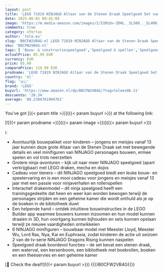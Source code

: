 ```yaml
---
layout: post
title: 'LEGO 71819 NINJAGO Altaar van de Stenen Draak Speelgoed Set van de Dragons Rising Tv-Serie'
date: 2025-06-01 09:41:04
image: 'https://m.media-amazon.com/images/I/51MzUv-ZOHL._SL500_._SL400_.jpg'
comments: true
category: ofertas
author: 'tole.es'
slug: 'B0CFW2VB4G-nl LEGO 71819 NINJAGO Altaar van de Stenen Draak Speelgoed...'
sku: 'B0CFW2VB4G-nl'
tags: [ 'Bouw- & constructiespeelgoed','Speelgoed & spellen','Speelgoedbouwsets','lego','🇳🇱', ]
actualPrice: 85.99 EUR
currency: EUR
price: 85.99
comparePrice: 119.99 EUR
prodname: 'LEGO 71819 NINJAGO Altaar van de Stenen Draak Speelgoed Set van de Dragons Rising Tv-Serie'
country: 'nl'
flag: '🇳🇱'
brand: 'LEGO'
buyurl: 'https://www.amazon.nl/dp/B0CFW2VB4G/?tag=tolees0b-21'
descuento: '28.34'
average: '88.2304761904762'
---
```


You've got [{{< param title >}}]({{< param buyurl >}}) at the following link:

[![{{< param prodname >}}]({{< param image >}})]({{< param buyurl >}})

ℹ️:

- Avontuurlijk bouwpakket voor kinderen – jongens en meisjes vanaf 13 jaar kunnen deze grote Altaar van de Stenen Draak set met bewegende details en veel minifiguren van NINJAGO personages bouwen, ermee spelen en vol trots neerzetten
- Grotere ninja-avonturen – kijk uit naar meer NINJAGO speelgoed (apart verkrijgbaar) met LEGO draken, mecha en dojos
- Cadeau voor tieners – dit NINJAGO speelgoed biedt een leuke bouw- en speelervaring en is een mooi cadeau voor jongens en meisjes vanaf 13 jaar met een passie voor ninjaverhalen en rollenspellen
- Interactief drakenmodel – dit ninja speelgoed heeft een trainingsgedeelte dat heen en weer kan worden bewogen terwijl de personages strijden en een geheime kamer die wordt onthuld als je op de boeken in de bibliotheek duwt
- Een helpende hand – ontdek intuïtieve bouwinstructies in de LEGO Builder app waarmee bouwers kunnen inzoomen en hun model kunnen draaien in 3D, hun voortgang kunnen bijhouden en sets kunnen opslaan terwijl ze nieuwe vaardigheden ontwikkelen
- 6 NINJAGO minifiguren – bouwbaar model met Meester Lloyd, Meester Wu, Lord Ras, Nya, Kai en Euphrasia, zodat kinderen de actie uit seizoen 2 van de tv-serie NINJAGO Dragons Rising kunnen naspelen
- Speelgoed draak boordevol functies – de set bevat een stenen draak, een waterval, een kersenboom, een bibliotheek met boekrollen, boeken en een theeservies en een geheime kamer

[🛒 Check the deal!!]({{< param buyurl >}})
{{<world>}}B0CFW2VB4G{{</world>}}
